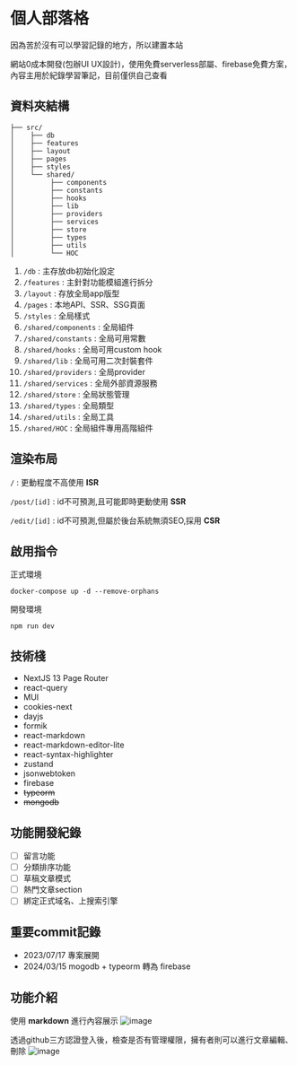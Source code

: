 # 個人部落格

因為苦於沒有可以學習記錄的地方，所以建置本站

網站0成本開發(包辦UI UX設計)，使用免費serverless部屬、firebase免費方案，內容主用於紀錄學習筆記，目前僅供自己查看

## 資料夾結構
  ```
  ├── src/
  │    ├── db 
  │    ├── features
  │    ├── layout
  │    ├── pages
  │    ├── styles
  │    └── shared/
  │         ├── components
  │         ├── constants
  │         ├── hooks
  │         ├── lib
  │         ├── providers
  │         ├── services
  │         ├── store 
  │         ├── types 
  │         ├── utils 
  │         └── HOC
```
1. `/db` : 主存放db初始化設定
2. `/features` : 主針對功能模組進行拆分
3. `/layout` : 存放全局app版型
4. `/pages` : 本地API、SSR、SSG頁面
5. `/styles` : 全局樣式
6. `/shared/components` : 全局組件
7. `/shared/constants` : 全局可用常數
8. `/shared/hooks` : 全局可用custom hook
9. `/shared/lib` : 全局可用二次封裝套件
10. `/shared/providers` : 全局provider
11. `/shared/services` : 全局外部資源服務
12. `/shared/store` : 全局狀態管理
13. `/shared/types` : 全局類型
14. `/shared/utils` : 全局工具
15. `/shared/HOC` : 全局組件專用高階組件

## 渲染布局
`/` : 更動程度不高使用 **ISR** 

`/post/[id]` : id不可預測,且可能即時更動使用 **SSR** 

`/edit/[id]` : id不可預測,但屬於後台系統無須SEO,採用 **CSR** 


## 啟用指令
正式環境
```
docker-compose up -d --remove-orphans
```
開發環境
```
npm run dev
```
## 技術棧
- NextJS 13 Page Router
- react-query
- MUI
- cookies-next
- dayjs
- formik
- react-markdown
- react-markdown-editor-lite
- react-syntax-highlighter
- zustand
- jsonwebtoken
- firebase
- ~~typeorm~~
- ~~mongodb~~

## 功能開發紀錄
- [ ] 留言功能
- [ ] 分類排序功能
- [ ] 草稿文章模式
- [ ] 熱門文章section
- [ ] 綁定正式域名、上搜索引擎

## 重要commit記錄
- 2023/07/17 專案展開 
- 2024/03/15 mogodb + typeorm 轉為 firebase

## 功能介紹
使用 **markdown** 進行內容展示
![image](https://github.com/giiino/my-blog/assets/52125591/efec96b5-9620-44d3-bb24-f2c0a0f38990)

透過github三方認證登入後，檢查是否有管理權限，擁有者則可以進行文章編輯、刪除
![image](https://github.com/giiino/my-blog/assets/52125591/1434a742-296e-464c-9223-939b023a3f0f)
